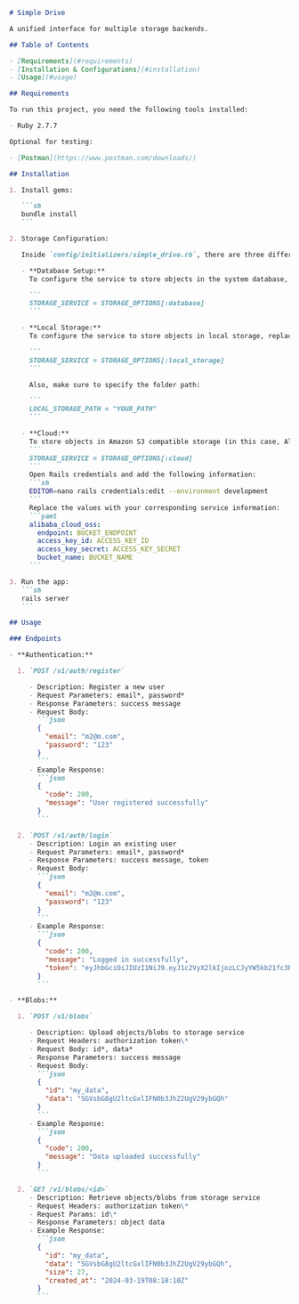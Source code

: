 ````markdown
# Simple Drive

A unified interface for multiple storage backends.

## Table of Contents

- [Requirements](#requirements)
- [Installation & Configurations](#installation)
- [Usage](#usage)

## Requirements

To run this project, you need the following tools installed:

- Ruby 2.7.7

Optional for testing:

- [Postman](https://www.postman.com/downloads/)

## Installation

1. Install gems:

   ```sh
   bundle install
   ```

2. Storage Configuration:

   Inside `config/initializers/simple_drive.rb`, there are three different types of storage services: database, local storage, and cloud (Amazon S3 compatible).

   - **Database Setup:**
     To configure the service to store objects in the system database, ensure that the `STORAGE_SERVICE` constant is assigned to the database storage service:

     ```
     STORAGE_SERVICE = STORAGE_OPTIONS[:database]
     ```

   - **Local Storage:**
     To configure the service to store objects in local storage, replace the value with `local_storage`:

     ```
     STORAGE_SERVICE = STORAGE_OPTIONS[:local_storage]
     ```

     Also, make sure to specify the folder path:

     ```
     LOCAL_STORAGE_PATH = "YOUR_PATH"
     ```

   - **Cloud:**
     To store objects in Amazon S3 compatible storage (in this case, Alibaba Cloud OSS), replace the value with `cloud`:
     ```
     STORAGE_SERVICE = STORAGE_OPTIONS[:cloud]
     ```
     Open Rails credentials and add the following information:
     ```sh
     EDITOR=nano rails credentials:edit --environment development
     ```
     Replace the values with your corresponding service information:
     ```yaml
     alibaba_cloud_oss:
       endpoint: BUCKET_ENDPOINT
       access_key_id: ACCESS_KEY_ID
       access_key_secret: ACCESS_KEY_SECRET
       bucket_name: BUCKET_NAME
     ```

3. Run the app:
   ```sh
   rails server
   ```

## Usage

### Endpoints

- **Authentication:**

  1. `POST /v1/auth/register`

     - Description: Register a new user
     - Request Parameters: email*, password*
     - Response Parameters: success message
     - Request Body:
       ```json
       {
         "email": "m2@m.com",
         "password": "123"
       }
       ```
     - Example Response:
       ```json
       {
         "code": 200,
         "message": "User registered successfully"
       }
       ```

  2. `POST /v1/auth/login`
     - Description: Login an existing user
     - Request Parameters: email*, password*
     - Response Parameters: success message, token
     - Request Body:
       ```json
       {
         "email": "m2@m.com",
         "password": "123"
       }
       ```
     - Example Response:
       ```json
       {
         "code": 200,
         "message": "Logged in successfully",
         "token": "eyJhbGciOiJIUzI1NiJ9.eyJ1c2VyX2lkIjozLCJyYW5kb21fc3RyaW5nIjoiYWJmMTk2MDg3ZWVmM2U0ZDlkYTcifQ.XXhJyQorinUv6xCD5ykv-cwOIatzHehhn9-irJvBHjg"
       }
       ```

- **Blobs:**

  1. `POST /v1/blobs`

     - Description: Upload objects/blobs to storage service
     - Request Headers: authorization token\*
     - Request Body: id*, data*
     - Response Parameters: success message
     - Request Body:
       ```json
       {
         "id": "my_data",
         "data": "SGVsbG8gU2ltcGxlIFN0b3JhZ2UgV29ybGQh"
       }
       ```
     - Example Response:
       ```json
       {
         "code": 200,
         "message": "Data uploaded successfully"
       }
       ```

  2. `GET /v1/blobs/<id>`
     - Description: Retrieve objects/blobs from storage service
     - Request Headers: authorization token\*
     - Request Params: id\*
     - Response Parameters: object data
     - Example Response:
       ```json
       {
         "id": "my_data",
         "data": "SGVsbG8gU2ltcGxlIFN0b3JhZ2UgV29ybGQh",
         "size": 27,
         "created_at": "2024-03-19T08:18:10Z"
       }
       ```
````
